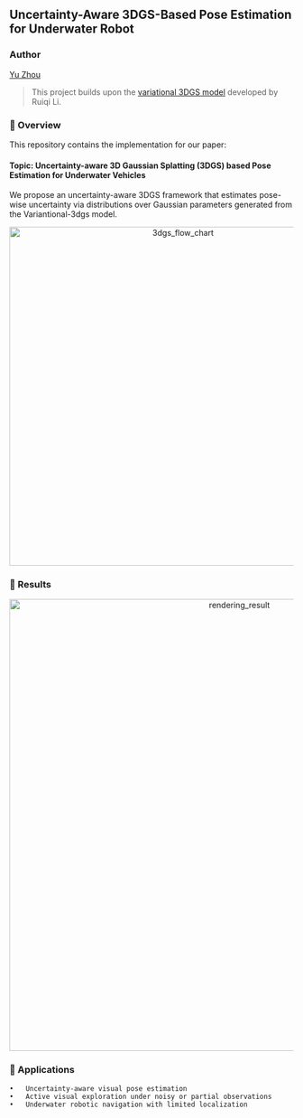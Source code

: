 ## Uncertainty-Aware 3DGS-Based Pose Estimation for Underwater Robot

### Author
[Yu Zhou](https://barryzhouyu.github.io/yuzhoubarry.github.io/)

> This project builds upon the [variational 3DGS model](https://github.com/csrqli/variational-3dgs) developed by Ruiqi Li.
### 📌 Overview

This repository contains the implementation for our paper:

#### Topic: Uncertainty-aware 3D Gaussian Splatting (3DGS) based Pose Estimation for Underwater Vehicles 

We propose an uncertainty-aware 3DGS framework that estimates pose-wise uncertainty via distributions over Gaussian parameters generated from the Variantional-3dgs model.

<div align="center">
  <img width="600" alt="3dgs_flow_chart" src="https://github.com/user-attachments/assets/54507a79-4934-48d8-a02b-e1bf842bfec9" />
</div>

### 🔧 Results

<div align="center">
<img width="800" alt="rendering_result" src="https://github.com/user-attachments/assets/57b74968-47d8-4d49-89a6-e14640f8fe58" />
</div>

### 🎯 Applications
	•	Uncertainty-aware visual pose estimation
	•	Active visual exploration under noisy or partial observations
	•	Underwater robotic navigation with limited localization


